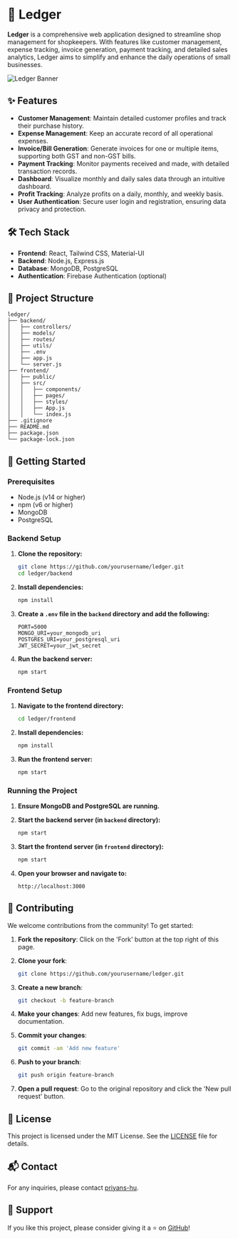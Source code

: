 # **📒 Ledger**

**Ledger** is a comprehensive web application designed to streamline shop management for shopkeepers. With features like customer management, expense tracking, invoice generation, payment tracking, and detailed sales analytics, Ledger aims to simplify and enhance the daily operations of small businesses.

![Ledger Banner](path/to/banner/image)

## **✨ Features**

- **Customer Management**: Maintain detailed customer profiles and track their purchase history.
- **Expense Management**: Keep an accurate record of all operational expenses.
- **Invoice/Bill Generation**: Generate invoices for one or multiple items, supporting both GST and non-GST bills.
- **Payment Tracking**: Monitor payments received and made, with detailed transaction records.
- **Dashboard**: Visualize monthly and daily sales data through an intuitive dashboard.
- **Profit Tracking**: Analyze profits on a daily, monthly, and weekly basis.
- **User Authentication**: Secure user login and registration, ensuring data privacy and protection.

## **🛠 Tech Stack**

- **Frontend**: React, Tailwind CSS, Material-UI
- **Backend**: Node.js, Express.js
- **Database**: MongoDB, PostgreSQL
- **Authentication**: Firebase Authentication (optional)

## **📁 Project Structure**

```
ledger/
├── backend/
│   ├── controllers/
│   ├── models/
│   ├── routes/
│   ├── utils/
│   ├── .env
│   ├── app.js
│   └── server.js
├── frontend/
│   ├── public/
│   ├── src/
│   │   ├── components/
│   │   ├── pages/
│   │   ├── styles/
│   │   ├── App.js
│   │   └── index.js
├── .gitignore
├── README.md
├── package.json
└── package-lock.json
```

## **🚀 Getting Started**

### **Prerequisites**

- Node.js (v14 or higher)
- npm (v6 or higher)
- MongoDB
- PostgreSQL

### **Backend Setup**

1. **Clone the repository:**

    ```bash
    git clone https://github.com/yourusername/ledger.git
    cd ledger/backend
    ```

2. **Install dependencies:**

    ```bash
    npm install
    ```

3. **Create a `.env` file in the `backend` directory and add the following:**

    ```env
    PORT=5000
    MONGO_URI=your_mongodb_uri
    POSTGRES_URI=your_postgresql_uri
    JWT_SECRET=your_jwt_secret
    ```

4. **Run the backend server:**

    ```bash
    npm start
    ```

### **Frontend Setup**

1. **Navigate to the frontend directory:**

    ```bash
    cd ledger/frontend
    ```

2. **Install dependencies:**

    ```bash
    npm install
    ```

3. **Run the frontend server:**

    ```bash
    npm start
    ```

### **Running the Project**

1. **Ensure MongoDB and PostgreSQL are running.**
2. **Start the backend server (in `backend` directory):**

    ```bash
    npm start
    ```

3. **Start the frontend server (in `frontend` directory):**

    ```bash
    npm start
    ```

4. **Open your browser and navigate to:**

    ```url
    http://localhost:3000
    ```

## **🌟 Contributing**

We welcome contributions from the community! To get started:

1. **Fork the repository**: Click on the 'Fork' button at the top right of this page.
2. **Clone your fork**: 

    ```bash
    git clone https://github.com/yourusername/ledger.git
    ```

3. **Create a new branch**: 

    ```bash
    git checkout -b feature-branch
    ```

4. **Make your changes**: Add new features, fix bugs, improve documentation.
5. **Commit your changes**: 

    ```bash
    git commit -am 'Add new feature'
    ```

6. **Push to your branch**: 

    ```bash
    git push origin feature-branch
    ```

7. **Open a pull request**: Go to the original repository and click the 'New pull request' button.

## **📄 License**

This project is licensed under the MIT License. See the [LICENSE](LICENSE) file for details.

## **📬 Contact**

For any inquiries, please contact [priyans-hu](https://www.linkedin.com/in/priyans-hu).

## **💖 Support**

If you like this project, please consider giving it a ⭐ on [GitHub](https://github.com/priyans-hu/ledger)!